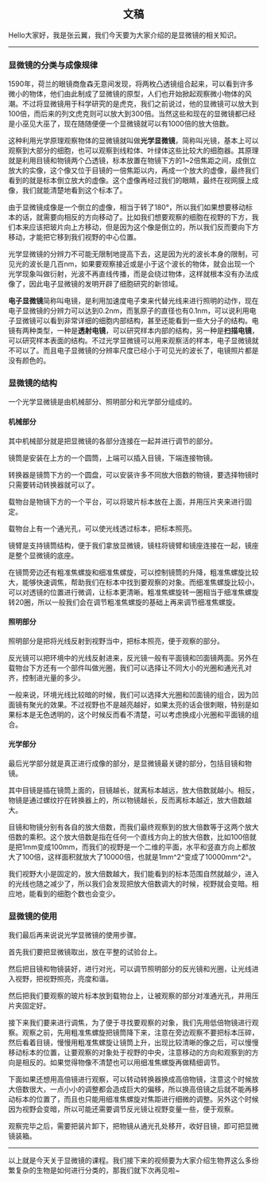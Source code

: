 <h2 align = "center">文稿</h2>

Hello大家好，我是张云翼，我们今天要为大家介绍的是显微镜的相关知识。

---

### 显微镜的分类与成像规律

1590年，荷兰的眼镜商詹森无意间发现，将两枚凸透镜组合起来，可以看到许多微小的物体，他们由此制成了显微镜的原型，人们也开始掀起观察微小物体的风潮。不过将显微镜用于科学研究的是虎克，我们之前说过，他的显微镜可以放大到100倍，而后来的列文虎克则可以放大到300倍。当然这些和现在的显微镜都已经是小巫见大巫了，现在随随便便一个显微镜就可以有1000倍的放大倍数。

这种利用光学原理观察物体的显微镜就叫做**光学显微镜**，简称叫光镜，基本上可以观察到大部分的细胞，也可以观察到线粒体、叶绿体这些比较大的细胞器。其原理就是利用目镜和物镜两个凸透镜，标本放置在物镜下方的1~2倍焦距之间，成倒立放大的实像，这个像又位于目镜的一倍焦距以内，再成一个放大的虚像，最终我们看到的就是标本倒立放大的虚像。这个虚像再经过我们的眼睛，最终在视网膜上成像，我们就能清楚地看到这个标本了。

由于显微镜成像是一个倒立的虚像，相当于转了180°，所以我们如果想要移动标本的话，就需要向相反的方向移动了。比如我们想要观察的细胞在视野的下方，我们本来应该把玻片向上方移动，但是因为这个像是倒立的，所以我们反而要向下方移动，才能把它移到我们视野的中心位置。

光学显微镜的分辨力不可能无限制地提高下去，这是因为光的波长本身的限制，可见光的波长是几百nm，如果要观察接近或是小于这个波长的物体，就会出现一个光学现象叫做衍射，光波不再直线传播，而是会绕过物体，这样就根本没有办法成像了，因此电子显微镜的发明开辟了细胞研究的新领域。

**电子显微镜**简称叫电镜，是利用加速度电子束来代替光线来进行照明的动作，现在电子显微镜的分辨力可以达到0.2nm，而氢原子的直径也有0.1nm，可以说利用电子显微镜可以看到非常详细的细胞内部结构，甚至还能看到一些大分子的结构。电镜有两种类型，一种是**透射电镜**，可以研究样本内部的结构，另一种是**扫描电镜**，可以研究样本表面的结构。不过光学显微镜可以用来观察活的样本，电子显微镜就不可以了。而且电子显微镜的分辨率尺度已经小于可见光的波长了，电镜照片都是没有颜色的。

### 显微镜的结构

一个光学显微镜是由机械部分、照明部分和光学部分组成的。

#### 机械部分

其中机械部分就是把显微镜的各部分连接在一起并进行调节的部分。

镜筒是安装在上方的一个圆筒，上端可以插入目镜，下端连接物镜。

转换器是镜筒下方的一个圆盘，可以安装许多不同放大倍数的物镜，要选择物镜时只需要转动转换器就可以了。

载物台是物镜下方的一个平台，可以将玻片标本放在上面，并用压片夹来进行固定。

载物台上有一个通光孔，可以使光线透过标本，把标本照亮。

镜臂是支持镜筒结构，便于我们拿放显微镜，镜柱将镜臂和镜座连接在一起，镜座是整个显微镜的底座。

在镜筒旁边还有粗准焦螺旋和细准焦螺旋，可以控制镜筒的升降，粗准焦螺旋比较大，能够快速调焦，帮助我们在标本中找到要观察的对象。而细准焦螺旋比较小，可以对透镜的位置进行微调，让标本更清晰。粗准焦螺旋转一圈相当于细准焦螺旋转20圈，所以一般我们会在调节粗准焦螺旋的基础上再来调节细准焦螺旋。

#### 照明部分

照明部分是把将光线反射到视野当中，把标本照亮，便于观察的部分。

反光镜可以把环境中的光线反射进来，反光镜一般有平面镜和凹面镜两面。另外在载物台下方还有一个部件叫做光圈，我们可以选择让不同大小的光圈和通光孔对齐，控制进光量的多少。

一般来说，环境光线比较暗的时候，我们可以选择大光圈和凹面镜的组合，因为凹面镜有聚光的效果。不过视野也不是越亮越好，如果太亮的话会很刺眼，特别是如果标本是无色透明的，这个时候反而看不清楚，可以考虑换成小光圈和平面镜的组合。

#### 光学部分

最后光学部分就是真正进行成像的部分，是显微镜最关键的部分，包括目镜和物镜。

其中目镜是插在镜筒上面的，目镜越长，就离标本越远，放大倍数就越小。相反，物镜是通过螺纹拧在转换器上的，所以物镜越长，反而离标本越近，放大倍数越大。

目镜和物镜分别有各自的放大倍数，而我们最终观察到的放大倍数等于这两个放大倍数的乘积。这个放大倍数是指在任何一个直线方向上的放大倍数，比如100倍就是把1mm变成100mm，而我们的视野是一个二维的平面，水平和竖直方向上都放大了100倍，这样面积就放大了10000倍，也就是1mm^2​^变成了10000mm^2^。

我们视野大小是固定的，放大倍数越大，我们能看到的标本范围自然就越少，进入的光线也随之减少了，所以我们会发现把放大倍数调大的时候，视野就会变暗。相应地，能看到的细胞个数也会变少。

### 显微镜的使用

我们最后再来说说光学显微镜的使用步骤。

首先我们要把显微镜取出，放在平整的试验台上。

然后把目镜和物镜装好，进行对光，可以调节照明部分的反光镜和光圈，让光线进入视野，把视野照亮，亮度和谐。

然后把我们要观察的玻片标本放到载物台上，让被观察的部分对准通光孔，并用压片夹固定好。

接下来我们要来进行调焦，为了便于寻找要观察的对象，我们先用低倍物镜进行观察。观察之前，先用粗准焦螺旋把镜筒降下来，注意在旁边观察不要把标本压碎，然后看着目镜，慢慢用粗准焦螺旋让镜筒上升，出现比较清晰的像之后，可以慢慢移动标本的位置，让要观察的对象处于视野的中央，注意移动的方向和观察到的方向是相反的。如果觉得物像不清楚也可以用细准焦螺旋再做精细调节。

下面如果还想用高倍镜进行观察，可以转动转换器换成高倍物镜，注意这个时候放大倍数很大，一点小小的调整都会造成巨大的偏移，所以换高倍镜之后就不能再移动标本的位置了，而且也只能用细准焦螺旋对焦距进行细微的调整。另外这个时候因为视野会变暗，所以可能还需要调节反光镜让视野变量一些，便于观察。

观察完毕之后，需要把装片卸下，把物镜从通光孔处移开，收好目镜，即可把显微镜装箱。

---

以上就是今天关于显微镜的课程。我们接下来的视频要为大家介绍生物界这么多纷繁复杂的生物是如何进行分类的，那我们就下次再见啦~